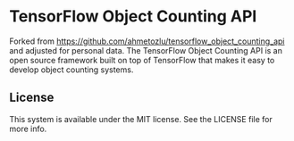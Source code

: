 # TensorFlow Object Counting API
Forked from https://github.com/ahmetozlu/tensorflow_object_counting_api and adjusted for personal data. The TensorFlow Object Counting API is an open source framework built on top of TensorFlow that makes it easy to develop object counting systems.

## License
This system is available under the MIT license. See the LICENSE file for more info.


